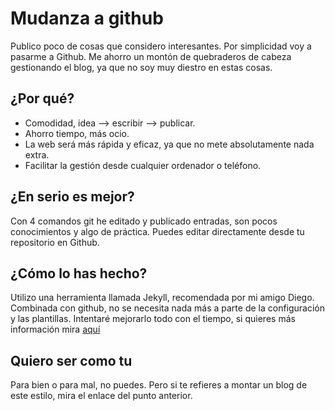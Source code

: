 # Mudanza a github

Publico poco de cosas que considero interesantes. Por simplicidad voy a pasarme a Github. Me ahorro un montón de quebraderos de cabeza gestionando el blog, ya que no soy muy diestro en estas cosas.

## ¿Por qué?

* Comodidad, idea --> escribir --> publicar.
* Ahorro tiempo, más ocio.
* La web será más rápida y eficaz, ya que no mete absolutamente nada extra.
* Facilitar la gestión desde cualquier ordenador o teléfono.

## ¿En serio es mejor?

Con 4 comandos git he editado y publicado entradas, son pocos conocimientos y algo de práctica. Puedes editar directamente desde tu repositorio en Github. 

## ¿Cómo lo has hecho?

Utilizo una herramienta llamada Jekyll, recomendada por mi amigo Diego. Combinada con github, no se necesita nada más a parte de la configuración y las plantillas. Intentaré mejorarlo todo con el tiempo, si quieres más información mira [aquí](https://www.smashingmagazine.com/2014/08/build-blog-jekyll-github-pages/)

## Quiero ser como tu

Para bien o para mal, no puedes. Pero si te refieres a montar un blog de este estilo, mira el enlace del punto anterior.
